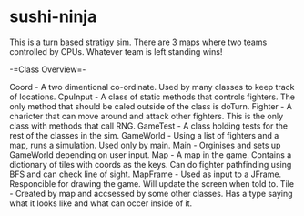 # sushi-ninja
This is a turn based stratigy sim. There are 3 maps where two teams controlled
by CPUs. Whatever team is left standing wins!

-=Class Overview=-

Coord - A two dimentional co-ordinate. Used by many classes to keep track
	of locations.
CpuInput - A class of static methods that controls fighters. The only method
	that should be caled outside of the class is doTurn.
Fighter - A charicter that can move around and attack other fighters. This
	is the only class with methods that call RNG.
GameTest - A class holding tests for the rest of the classes in the sim.
GameWorld - Using a list of fighters and a map, runs a simulation. Used
	only by main.
Main - Orginises and sets up GameWorld depending on user input.
Map - A map in the game. Contains a dictionary of tiles with coords as the
	keys. Can do fighter pathfinding using BFS and can check line of sight.
MapFrame - Used as input to a JFrame. Responcible for drawing the game.
	Will update the screen when told to.
Tile - Created by map and accsessed by some other classes. Has a type saying
	what it looks like and what can occer inside of it.

